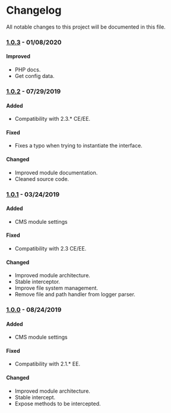 # Changelog
All notable changes to this project will be documented in this file.

### [1.0.3](https://github.com/magestat/magento2-log-webapi/releases/tag/1.0.3) - 01/08/2020
#### Improved
- PHP docs.
- Get config data.

### [1.0.2](https://github.com/magestat/magento2-log-webapi/releases/tag/1.0.2) - 07/29/2019
#### Added
- Compatibility with 2.3.* CE/EE.

#### Fixed
- Fixes a typo when trying to instantiate the interface.

#### Changed
- Improved module documentation.
- Cleaned source code.


### [1.0.1](https://github.com/magestat/magento2-log-webapi/releases/tag/1.0.1) - 03/24/2019
#### Added
- CMS module settings

#### Fixed
- Compatibility with 2.3 CE/EE.

#### Changed
- Improved module architecture.
- Stable interceptor.
- Improve file system management.
- Remove file and path handler from logger parser.


### [1.0.0](https://github.com/magestat/magento2-log-webapi/releases/tag/1.0.0) - 08/24/2019
#### Added
- CMS module settings

#### Fixed
- Compatibility with 2.1.* EE.

#### Changed
- Improved module architecture.
- Stable intercept.
- Expose methods to be intercepted.

